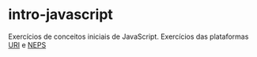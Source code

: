 # intro-javascript
Exercícios de conceitos iniciais de JavaScript. Exercícios das plataformas [URI](https://www.urionlinejudge.com.br/judge/pt/search?q=) e [NEPS](https://neps.academy/br)
